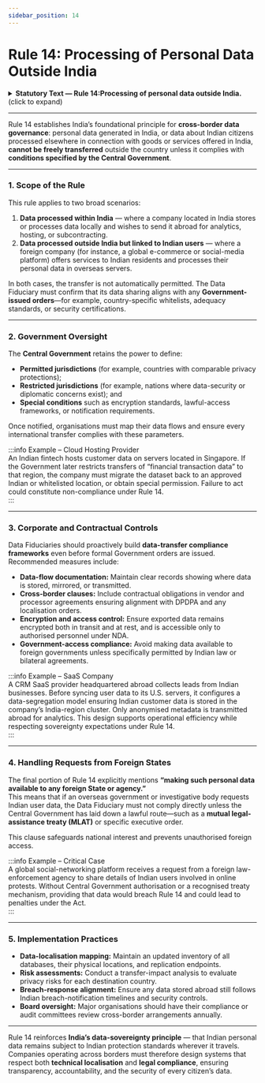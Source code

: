 ```yaml
---
sidebar_position: 14
---
```


# Rule 14: Processing of Personal Data Outside India

<details>
  <summary><strong>Statutory Text — Rule 14:Processing of personal data outside India.</strong> (click to expand)</summary>

Transfer to any country or territory outside India of personal data processed by a Data Fiduciary—  
(a) within the territory of India; or  
(b) outside the territory of India in connection with any activity related to offering of goods or services to Data Principals within the territory of India,  
is subject to the restriction that the Data Fiduciary shall meet such requirements as the Central Government may, by general or special order, specify in respect of making such personal data available to any foreign State, or to any person or entity under the control of or any agency of such a State.
</details>

---

Rule 14 establishes India’s foundational principle for **cross-border data governance**: personal data generated in India, or data about Indian citizens processed elsewhere in connection with goods or services offered in India, **cannot be freely transferred** outside the country unless it complies with **conditions specified by the Central Government**.

---


### 1. Scope of the Rule  

This rule applies to two broad scenarios:  
1. **Data processed within India** — where a company located in India stores or processes data locally and wishes to send it abroad for analytics, hosting, or subcontracting.  
2. **Data processed outside India but linked to Indian users** — where a foreign company (for instance, a global e-commerce or social-media platform) offers services to Indian residents and processes their personal data in overseas servers.

In both cases, the transfer is not automatically permitted. The Data Fiduciary must confirm that its data sharing aligns with any **Government-issued orders**—for example, country-specific whitelists, adequacy standards, or security certifications.

---

### 2. Government Oversight  

The **Central Government** retains the power to define:  
- **Permitted jurisdictions** (for example, countries with comparable privacy protections);  
- **Restricted jurisdictions** (for example, nations where data-security or diplomatic concerns exist); and  
- **Special conditions** such as encryption standards, lawful-access frameworks, or notification requirements.

Once notified, organisations must map their data flows and ensure every international transfer complies with these parameters.

:::info Example – Cloud Hosting Provider  
An Indian fintech hosts customer data on servers located in Singapore. If the Government later restricts transfers of “financial transaction data” to that region, the company must migrate the dataset back to an approved Indian or whitelisted location, or obtain special permission. Failure to act could constitute non-compliance under Rule 14.  
:::

---

### 3. Corporate and Contractual Controls  

Data Fiduciaries should proactively build **data-transfer compliance frameworks** even before formal Government orders are issued. Recommended measures include:  

- **Data-flow documentation:** Maintain clear records showing where data is stored, mirrored, or transmitted.  
- **Cross-border clauses:** Include contractual obligations in vendor and processor agreements ensuring alignment with DPDPA and any localisation orders.  
- **Encryption and access control:** Ensure exported data remains encrypted both in transit and at rest, and is accessible only to authorised personnel under NDA.  
- **Government-access compliance:** Avoid making data available to foreign governments unless specifically permitted by Indian law or bilateral agreements.

:::info Example – SaaS Company  
A CRM SaaS provider headquartered abroad collects leads from Indian businesses. Before syncing user data to its U.S. servers, it configures a data-segregation model ensuring Indian customer data is stored in the company’s India-region cluster. Only anonymised metadata is transmitted abroad for analytics. This design supports operational efficiency while respecting sovereignty expectations under Rule 14.  
:::

---

### 4. Handling Requests from Foreign States  

The final portion of Rule 14 explicitly mentions **“making such personal data available to any foreign State or agency.”**  
This means that if an overseas government or investigative body requests Indian user data, the Data Fiduciary must not comply directly unless the Central Government has laid down a lawful route—such as a **mutual legal-assistance treaty (MLAT)** or specific executive order.  

This clause safeguards national interest and prevents unauthorised foreign access.

:::info Example – Critical Case  
A global social-networking platform receives a request from a foreign law-enforcement agency to share details of Indian users involved in online protests. Without Central Government authorisation or a recognised treaty mechanism, providing that data would breach Rule 14 and could lead to penalties under the Act.  
:::

---

### 5. Implementation Practices  

- **Data-localisation mapping:** Maintain an updated inventory of all databases, their physical locations, and replication endpoints.  
- **Risk assessments:** Conduct a transfer-impact analysis to evaluate privacy risks for each destination country.  
- **Breach-response alignment:** Ensure any data stored abroad still follows Indian breach-notification timelines and security controls.  
- **Board oversight:** Major organisations should have their compliance or audit committees review cross-border arrangements annually.

---

Rule 14 reinforces **India’s data-sovereignty principle** — that Indian personal data remains subject to Indian protection standards wherever it travels. Companies operating across borders must therefore design systems that respect both **technical localisation** and **legal compliance**, ensuring transparency, accountability, and the security of every citizen’s data.